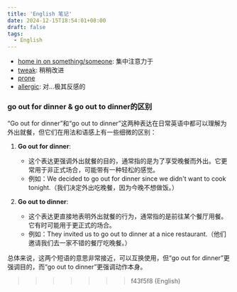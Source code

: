 ```yaml
---
title: 'English 笔记'
date: 2024-12-15T18:54:01+08:00
draft: false
tags:
  - English
---
```



* [home in on something/someone](https://dictionary.cambridge.org/dictionary/english-chinese-simplified/home-in-on): 集中注意力于
* [tweak](https://dictionary.cambridge.org/dictionary/english-chinese-simplified/tweak): 稍稍改进
* [prone](https://dictionary.cambridge.org/dictionary/english-chinese-simplified/prone)
* [allergic](https://dictionary.cambridge.org/dictionary/english-chinese-simplified/allergic): 对…极其反感的

### go out for dinner & go out to dinner的区别

“Go out for dinner”和“go out to dinner”这两种表达在日常英语中都可以理解为外出就餐，但它们在用法和语感上有一些细微的区别：

1. **Go out for dinner**:
   - 这个表达更强调外出就餐的目的，通常指的是为了享受晚餐而外出。它更常用于非正式场合，可能带有一种轻松的感觉。
   - 例如：We decided to go out for dinner since we didn't want to cook tonight.（我们决定外出吃晚餐，因为今晚不想做饭。）

2. **Go out to dinner**:
   - 这个表达更直接地表明外出就餐的行为，通常指的是前往某个餐厅用餐。它有时可能用于更正式的场合。
   - 例如：They invited us to go out to dinner at a nice restaurant.（他们邀请我们去一家不错的餐厅吃晚餐。）

总体来说，这两个短语的意思非常接近，可以互换使用，但“go out for dinner”更强调目的，而“go out to dinner”更强调动作本身。
>>>>>>> f43f5f8 (English)
